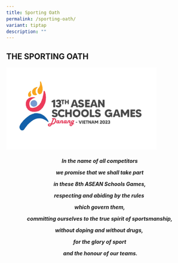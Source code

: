 ```yaml
---
title: Sporting Oath
permalink: /sporting-oath/
variant: tiptap
description: ""
---
```

<h2><strong>THE SPORTING OATH</strong>&nbsp;</h2>
<p></p>
<div class="isomer-image-wrapper">
<img style="width: 80%;" height="auto" width="100%" alt="" src="/images/2024_ASG_Logo.jpg">
</div>
<center><h5>
In the name of all competitors&nbsp;<p>

we promise that we shall take part&nbsp;

in these 8th ASEAN Schools Games,&nbsp;

respecting and abiding by the rules&nbsp;&nbsp;

which govern them,&nbsp;

committing ourselves to the true spirit of sportsmanship,&nbsp;

without doping and without drugs,&nbsp;&nbsp;

for the glory of sport&nbsp;

and the honour of our teams.	
	</p></h5></center>